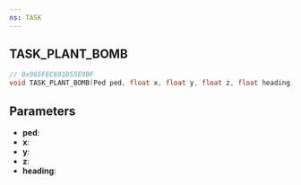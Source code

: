 ```yaml
---
ns: TASK
---
```

## TASK_PLANT_BOMB

```c
// 0x965FEC691D55E9BF
void TASK_PLANT_BOMB(Ped ped, float x, float y, float z, float heading);
```

## Parameters
* **ped**:
* **x**:
* **y**:
* **z**:
* **heading**:
